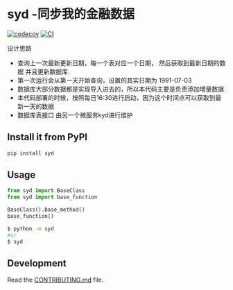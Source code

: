 # syd -同步我的金融数据

[![codecov](https://codecov.io/gh/ryanzhang/syd/branch/main/graph/badge.svg?token=syd_token_here)](https://codecov.io/gh/ryanzhang/syd)
[![CI](https://github.com/ryanzhang/syd/actions/workflows/main.yml/badge.svg)](https://github.com/ryanzhang/syd/actions/workflows/main.yml)

<!-- 找到缺失的数据, 并更新数据，数据来源是通达信，使用 mootdx -->

设计思路

* 查询上一次最新更新日期，每一个表对应一个日期， 然后获取到最新日期的数据 并且更新数据库.
* 第一次运行会从第一天开始查询，设置的其实日期为 1991-07-03
* 数据库大部分数据都是实现导入进去的，所以本代码主要是负责添加增量数据
* 本代码部署的时候，按照每日16:30进行启动，因为这个时间点可以获取到最新一天的数据
* 数据库表接口 由另一个微服务kyd进行维护


## Install it from PyPI

```bash
pip install syd
```

## Usage

```py
from syd import BaseClass
from syd import base_function

BaseClass().base_method()
base_function()
```

```bash
$ python -m syd
#or
$ syd
```

## Development

Read the [CONTRIBUTING.md](CONTRIBUTING.md) file.

